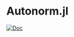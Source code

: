 # Autonorm.jl

[![Doc](https://img.shields.io/badge/docs-dev-blue.svg)](https://jbytecode.github.io/Autonorm.jl/dev/)
